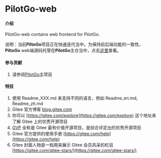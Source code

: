 # PilotGo-web

#### 介绍
PilotGo-web contains web frontend for PilotGo.

说明：当前**PiltoGo**项目正在快速迭代当中。为保持前后端功能的一致性，**PiltoGo** web端源码托管在**PilotGo**主仓当中，点击[这里](https://gitee.com/openeuler/PilotGo)查看。

#### 参与贡献

1.  请参阅[PilotGo](https://gitee.com/openeuler/PilotGo)主项目


#### 特技

1.  使用 Readme\_XXX.md 来支持不同的语言，例如 Readme\_en.md, Readme\_zh.md
2.  Gitee 官方博客 [blog.gitee.com](https://blog.gitee.com)
3.  你可以 [https://gitee.com/explore](https://gitee.com/explore) 这个地址来了解 Gitee 上的优秀开源项目
4.  [GVP](https://gitee.com/gvp) 全称是 Gitee 最有价值开源项目，是综合评定出的优秀开源项目
5.  Gitee 官方提供的使用手册 [https://gitee.com/help](https://gitee.com/help)
6.  Gitee 封面人物是一档用来展示 Gitee 会员风采的栏目 [https://gitee.com/gitee-stars/](https://gitee.com/gitee-stars/)
